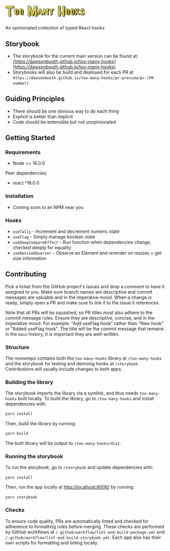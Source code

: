 # <img src="./assets/too-many-hooks-outlined.svg" alt="Too Many Hooks" width="50%">

An opinionated collection of typed React hooks

## Storybook

- The storybook for the current main version can be found at: [https://dawsonbooth.github.io/too-many-hooks](https://dawsonbooth.github.io/too-many-hooks)
- Storybooks will also be build and deployed for each PR at `https://dawsonbooth.github.io/too-many-hooks/pr-preview/pr-[PR number]`

## Guiding Principles

- There should be one obvious way to do each thing
- Explicit is better than implicit
- Code should be extensible but not unopinionated

## Getting Started

### Requirements

- Node >= 16.0.0

Peer dependencies:

- react ^18.0.0

### Installation

- Coming soon to an NPM near you

### Hooks

- `useTally` - Increment and decrement numeric state
- `useFlag` - Simply manage boolean state
- `useDeepCompareEffect` - Run function when dependencies change, checked deeply for equality
- `useResizeObserver` - Observe an Element and rerender on resizes + get size information

## Contributing

Pick a ticket from the GitHub project's issues and drop a comment to have it assigned to you. Make sure branch names are descriptive and commit messages are valuable and in the imperative mood. When a change is ready, simply open a PR and make sure to link it to the issue it references.

Note that all PRs will be squashed, so PR titles must also adhere to the commit message rules. Ensure they are descriptive, concise, and in the imperative mood. For example: "Add useFlag hook" rather than "New hook" or "Added useFlag hook". The title will be the commit message that remains in the `main` history, it is important they are well-written.

### Structure

The monorepo contains both the `too-many-hooks` library at `/too-many-hooks` and the storybook for testing and demoing hooks at `/storybook`. Contributions will usually include changes to both apps.

### Building the library

The storybook imports the library via a symlink, and thus needs `too-many-hooks` built locally. To build the library, go to `/too-many-hooks` and install dependencies with:

```sh
yarn install
```

Then, build the library by running:

```sh
yarn build
```

The built library will be output to `/too-many-hooks/dist`.

### Running the storybook

To run the storybook, go to `/storybook` and update dependencies with:

`yarn install`

Then, run the app locally at [http://localhost:6006/](http://localhost:6006/) by running:

`yarn storybook`

### Checks

To ensure code quality, PRs are automatically linted and checked for adherence to formatting rules before merging. These checks are performed by GitHub workflows at `/.github/workflow/lint-and-build-package.yml` and `/.github/workflow/lint-and-build-storybook.yml`. Each app also has their own scripts for formatting and linting locally.
